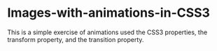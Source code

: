 # Images-with-animations-in-CSS3
This is a simple exercise of animations used the CSS3 properties, the transform property, and the transition property.
